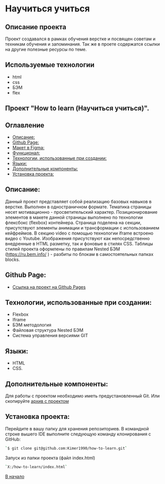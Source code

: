 # Научиться учиться

## Описание проекта

Проект создавался в рамках обучения верстке и посвящен советам и техникам обучения и запоминания. Так же в проете содержатся ссылки на другие полезные ресурсы по теме.

## Используемые технологии

- html
- css
- БЭМ
- flex

## Проект "How to learn (Научиться учиться)".

## Оглавление

- [Описание:](#description)
- [Github Page:](#github)
- [Макет в Figma:](#figma)
- [Функционал:](#func)
- [Технологии, использованные при создании:](#tech)
- [Языки:](#lang)
- [Дополнительные компоненты:](#add)
- [Установка проекта:](#install)

## <a id="description" />Описание:

Данный проект представляет собой реализацию базовых навыков в верстке. Выполнен в одностраничном формате. Тематика страницы несет мотивационно - просветительский характер.
Позиционирование элементов в макете данной страницы выполнено по технологии флексбокс (flexbox) контейнера.
Страница поделена на секции, присутствуют элементы анимации и трансформации с использованием кейфреймов.
В секцию video c помощью технологии iframe встроено видео с Youtube.
Изображения присутствуют как непосредственно внедренные в HTML разметку, так и фоновые в стилях CSS.
Таблицы стилей проекта оформлены по правилам Nested БЭМ (https://ru.bem.info/ ) - разбиты по блокам в самостоятельных папках blocks.

## <a id="github" />Github Page:

- [Ссылка на проект на Github Pages](https://isvakulenko.github.io/how-to-learn/index.html)

## <a id="tech" />Технологии, использованные при создании:

- Flexbox
- Iframe
- БЭМ методология
- Файловая структура Nested БЭМ
- Система управления версиями GIT

## <a id="lang" />Языки:

- HTML
- CSS.

## <a id="add" />Дополнительные компоненты:

Для работы с проектом необходимо иметь предустановленный Git. Или скопируйте [архив с проектом](https://github.com/isvakulenko/how-to-learn/archive/refs/heads/main.zip)

## <a id="install" />Установка проекта:

Перейдите в вашу папку для хранения репозиториев. В командной строке вышего IDE выполните следующую команду клонирования с GitHub:

```sh
`$ git clone git@github.com:Kimer1990/how-to-learn.git`
```

Запуск из папки проекта (файл index.html)

```sh
`X:/how-to-learn/index.html`
```

[В начало](#top)
